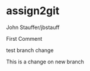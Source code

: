 # assign2git
John Stauffer/jbstauff

First Comment

test branch change

This is a change on new branch